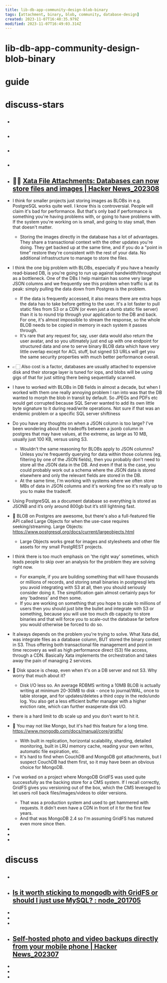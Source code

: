 ```yaml
---
title: lib-db-app-community-design-blob-binary
tags: [attachment, binary, blob, community, database-design]
created: 2023-11-07T16:48:35.979Z
modified: 2023-11-07T16:49:03.314Z
---
```


# lib-db-app-community-design-blob-binary

# guide

# discuss-stars
- ## 

- ## 

- ## 

- ## 

- ## 📎🔥 [Xata File Attachments: Databases can now store files and images | Hacker News_202308](https://news.ycombinator.com/item?id=37324370)
- I think for smaller projects just storing images as BLOBs in e.g. PostgreSQL works quite well. I know this is controversial. People will claim it's bad for performance. But that's only bad if performance is something you're having problems with, or going to have problems with. If the system you're working on is small, and going to stay small, then that doesn't matter.
  - Storing the images directly in the database has a lot of advantages. They share a transactional context with the other updates you're doing. They get backed up at the same time, and if you do a "point in time" restore they're consistent with the rest of your data. No additional infrastructure to manage to store the files.
- I think the one big problem with BLOBs, especially if you have a heavily read-biased DB, is you're going to run up against bandwidth/throughput as a bottleneck. One of the DBs I help maintain has some very large JSON columns and we frequently see this problem when traffic is at its peak: simply pulling the data down from Postgres is the problem.
  - If the data is frequently accessed, it also means there are extra hops the data has to take before getting to the user. It's a lot faster to pull static files from S3 or a CDN (or even just a dumb static file server) than it is to round trip through your application to the DB and back. For one, it's almost impossible to stream the response, so the whole BLOB needs to be copied in memory in each system it passes through.
  - It's rare that any request for, say, user data would also return the user avatar, and so you ultimately just end up with one endpoint for structured data and one to serve binary BLOB data which have very little overlap except for ACL stuff, but signed S3 URLs will get you the same security properties with much better performance overall.
- 👉🏻 Also cost is a factor, databases are usually attached to expensive disk and their storage layer is tuned for iops, and blobs will be using gigs of that for just sitting there being sequentially scanned.
- I have to worked with BLOBs in DB fields in almost a decade, but when I worked with them one really annoying problem I ran into was that the DB wanted to morph the blob in transit by default. So JPEGs and PDFs etc would get corrupted because SQL Server wanted to add its own little byte signature to it during read/write operations. Not sure if that was an endemic problem or a specific SQL server shiftiness
- Do you have any thoughts on when a JSON column is too large? I've been wondering about the tradeoffs between a jsonb column in postgres that may have values, at the extreme, as large as 10 MB, usually just 100 KB, versus using S3.
  - Wouldn't the same reasoning for BLOBs apply to JSON columns? Unless you're frequently querying for data within those columns (eg, filtering by one of the JSON fields), then you probably don't need to store all the JSON data in the DB. And even if that is the case, you could probably work out a schema where the JSON data is stored elsewhere and only the relevant fields are stored in the DB.
  - At the same time, I'm working with systems where we often store MBs of data in JSON columns and it's working fine so it's really up to you to make the tradeoff.
- Using PostgreSQL as a document database so everything is stored as JSONB and it’s only around 800gb but it’s still lightning fast.

- 🐘 BLOB on Postgres are awesome, but there's also a full-featured file API called Large Objects for when the use-case requires seeking/streaming. Large Objects: https://www.postgresql.org/docs/current/largeobjects.html
  - Large Objects works great for images and stylesheets and other file assets for my small PostgREST projects.

- I think there is too much emphasis on 'the right way' sometimes, which leads people to skip over an analysis for the problem they are solving right now.
  - For example, if you are building something that will have thousands or millions of records, and storing small binaries in postgresql lets you avoid integrating with S3 at all, then you should seriously consider doing it. The simplification gain almost certainly pays for any 'badness' and then some.
  - If you are working on something that you hope to scale to millions of users then you should just bite the bullet and integrate with S3 or something, because you will use too much db capacity to store binaries and that will force you to scale-out the database far before you would otherwise be forced to do so.
- It always depends on the problem you're trying to solve. What Xata did, was integrate files as a database column, BUT stored the binary content in S3. Thus offering both transactional file management and point in time recovery as well as high performance direct (S3) file access, through a CDN. Basically Xata implements the orchestration and takes away the pain of managing 2 services.

- 🤔 Disk space is cheap, even when it's on a DB server and not S3. Why worry that much about it?
  - Disk I/O less so. An average RDBMS writing a 10MB BLOB is actually writing at minimum 20-30MB to disk - once to journal/WAL, once to table storage, and for updates/deletes a third copy in the redo/undo log. You also get a less efficient buffer manager with a higher eviction rate, which can further exasperate disk I/O.
- there is a hard limit to db scale up and you don't want to hit it.

- 🍃 You may not like Mongo, but it's had this feature for a long time. https://www.mongodb.com/docs/manual/core/gridfs/ 
  - With built in replication, horizontal scalability, sharding, detailed monitoring, built in LRU memory cache, reading your own writes, automatic file expiration, etc.
  - It's hard to find when CouchDB and MongoDB got attachments, but I suspect CouchDB had them first, so it may have been an obvious choice for MongoDB.
- I've worked on a project where MongoDB GridFS was used quite successfully as the backing store for a CMS system. If I recall correctly, GridFS gives you versioning out of the box, which the CMS leveraged to let users roll back files/images/videos to older versions.
  - That was a production system and used to get hammered with requests. It didn't even have a CDN in front of it for the first few years. 
  - And that was MongoDB 2.4 so I'm assuming GridFS has matured even more since then.

- 
- 
- 

# discuss
- ## 

- ## [Is it worth sticking to mongodb with GridFS or should I just use MySQL? : node_201705](https://www.reddit.com/r/node/comments/6bzf1d/is_it_worth_sticking_to_mongodb_with_gridfs_or/)
- 
- 
- 

- ## [Self-hosted photo and video backups directly from your mobile phone | Hacker News_202307](https://news.ycombinator.com/item?id=36673224)
- 
- 
- 
